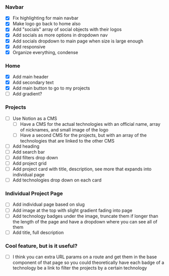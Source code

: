 ### Navbar
- [x] Fix highlighting for main navbar
- [x] Make logo go back to home also
- [x] Add "socials" array of social objects with their logos
- [x] Add socials as more options in dropdown nav
- [x] Add socials dropdown to main page when size is large enough
- [x] Add responsive
- [x] Organize everything, condense

### Home
- [x] Add main header
- [x] Add secondary text
- [x] Add main button to go to my projects
- [ ] Add gradient?

### Projects
- [ ] Use Notion as a CMS
  - [ ] Have a CMS for the actual technologies with an official name, array of nicknames, and small image of the logo
  - [ ] Have a second CMS for the projects, but with an array of the technologies that are linked to the other CMS
- [ ] Add heading
- [ ] Add search bar
- [ ] Add filters drop down
- [ ] Add project grid
- [ ] Add project card with title, description, see more that expands into individual page
- [ ] Add technologies drop down on each card

### Individual Project Page
- [ ] Add individual page based on slug
- [ ] Add image at the top with slight gradient fading into page
- [ ] Add technology badges under the image, truncate them if longer than the length of the page and have a dropdown where you can see all of them
- [ ] Add title, full description

### Cool feature, but is it useful?
- [ ] I think you can extra URL params on a route and get them in the base component of that page so you could theoretically have each badge of a technology be a link to filter the projects by a certain technology
